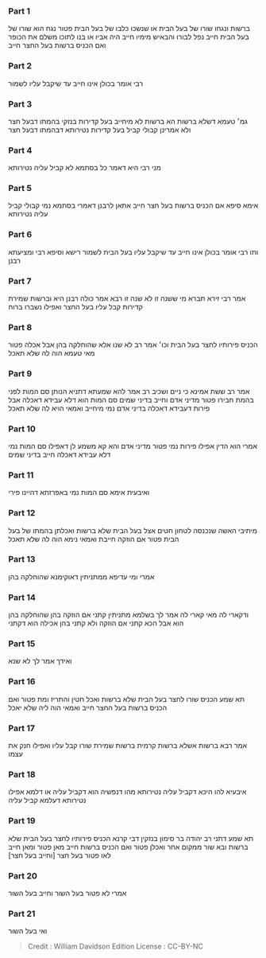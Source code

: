 
### Part 1
ברשות ונגחו שורו של בעל הבית או שנשכו כלבו של בעל הבית פטור נגח הוא שורו של בעל הבית חייב נפל לבורו והבאיש מימיו חייב היה אביו או בנו לתוכו משלם את הכופר ואם הכניס ברשות בעל החצר חייב

### Part 2
רבי אומר בכולן אינו חייב עד שיקבל עליו לשמור

### Part 3
גמ׳ טעמא דשלא ברשות הא ברשות לא מיחייב בעל קדירות בנזקי בהמתו דבעל חצר ולא אמרינן קבולי קביל בעל קדירות נטירותא דבהמתו דבעל חצר

### Part 4
מני רבי היא דאמר כל בסתמא לא קביל עליה נטירותא

### Part 5
אימא סיפא אם הכניס ברשות בעל חצר חייב אתאן לרבנן דאמרי בסתמא נמי קבולי קביל עליה נטירותא

### Part 6
ותו רבי אומר בכולן אינו חייב עד שיקבל עליו בעל הבית לשמור רישא וסיפא רבי ומציעתא רבנן

### Part 7
אמר רבי זירא תברא מי ששנה זו לא שנה זו רבא אמר כולה רבנן היא וברשות שמירת קדירות קבל עליו בעל החצר ואפילו נשברו ברוח

### Part 8
הכניס פירותיו לחצר בעל הבית וכו׳ אמר רב לא שנו אלא שהוחלקה בהן אבל אכלה פטור מאי טעמא הוה לה שלא תאכל

### Part 9
אמר רב ששת אמינא כי ניים ושכיב רב אמר להא שמעתא דתניא הנותן סם המות לפני בהמת חבירו פטור מדיני אדם וחייב בדיני שמים סם המות הוא דלא עבידא דאכלה אבל פירות דעבידא דאכלה בדיני אדם נמי מיחייב ואמאי הויא לה שלא תאכל

### Part 10
אמרי הוא הדין אפילו פירות נמי פטור מדיני אדם והא קא משמע לן דאפילו סם המות נמי דלא עבידא דאכלה חייב בדיני שמים

### Part 11
ואיבעית אימא סם המות נמי באפרזתא דהיינו פירי

### Part 12
מיתיבי האשה שנכנסה לטחון חטים אצל בעל הבית שלא ברשות ואכלתן בהמתו של בעל הבית פטור אם הוזקה חייבת ואמאי נימא הוה לה שלא תאכל

### Part 13
אמרי ומי עדיפא ממתניתין דאוקימנא שהוחלקה בהן

### Part 14
ודקארי לה מאי קארי לה אמר לך בשלמא מתניתין קתני אם הוזקה בהן שהוחלקה בהן הוא אבל הכא קתני אם הוזקה ולא קתני בהן אכילה הוא דקתני

### Part 15
ואידך אמר לך לא שנא

### Part 16
תא שמע הכניס שורו לחצר בעל הבית שלא ברשות ואכל חטין והתריז ומת פטור ואם הכניס ברשות בעל החצר חייב ואמאי הוה ליה שלא יאכל

### Part 17
אמר רבא ברשות אשלא ברשות קרמית ברשות שמירת שורו קבל עליו ואפילו חנק את עצמו

### Part 18
איבעיא להו היכא דקביל עליה נטירותא מהו דנפשיה הוא דקביל עליה או דלמא אפילו נטירותא דעלמא קביל עליה

### Part 19
תא שמע דתני רב יהודה בר סימון בנזקין דבי קרנא הכניס פירותיו לחצר בעל הבית שלא ברשות ובא שור ממקום אחר ואכלן פטור ואם הכניס ברשות חייב מאן פטור ומאן חייב לאו פטור בעל חצר [וחייב בעל חצר]

### Part 20
אמרי לא פטור בעל השור וחייב בעל השור

### Part 21
ואי בעל השור

>Credit : William Davidson Edition
>License : CC-BY-NC